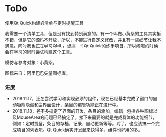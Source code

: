 # ToDo
使用Qt Quick构建的清单与定时提醒工具

我需要一个清单工具，但是没有找到特别满意的。有一个叫做小黄条的工具其实挺不错，但是它的源码不开放，所以，不能进行自定义修改，并且有一些细节让我不满意。同时我也正在学习QML，想搞一个Qt Quick的练手项目，所以闲暇的时候会在学习的同时尝试构建这个工具。

模仿与参考对象：小黄条。

图标来自：阿里巴巴矢量图标库。

### 进度

- 2018.11.17，还在尝试学习和实现必须的组件，现在已经基本完成了窗口的自动吸附隐藏和主界面设计，条目的编辑功能正在进行中。
- 2018.11.18，差不多搞定了界面的开发，条目的添加，编辑，包括各种图标以及MouseArea的问题已经搞定了，接下来需要的就是完成具体的功能细节，例如：定时提醒，条目的存档，记录，自动更新等等。对了，也应该搞一个完成项目的列表吧。Qt Quick确实开发起来快得多，组件也好用的多。